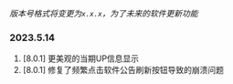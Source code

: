 *版本号格式将变更为`x.x.x`，为了未来的软件更新功能*

### 2023.5.14

1. [8.0.1] 更美观的当期UP信息显示
2. [8.0.1] 修复了频繁点击软件公告刷新按钮导致的崩溃问题